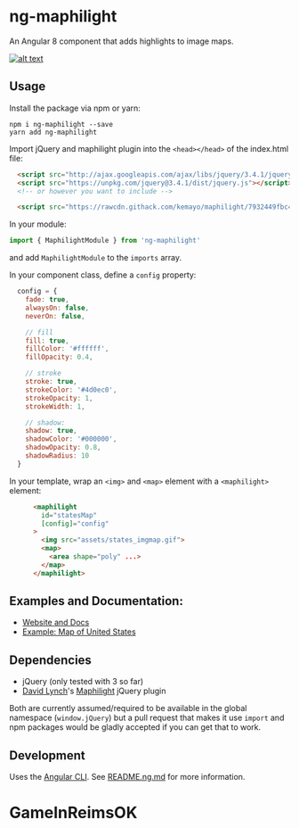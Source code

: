 # ng-maphilight

An Angular 8 component that adds highlights to image maps.

[![alt text](https://cdn-images-1.medium.com/max/800/1*NyFdxMXz9E2iDdinzMh-LQ.png "Example 2 in the docs")](https://tylerrick.github.io/ng-maphilight/)

## Usage

Install the package via npm or yarn:
```
npm i ng-maphilight --save
yarn add ng-maphilight
```

Import jQuery and maphilight plugin into the `<head></head>` of the index.html file:

```html
  <script src="http://ajax.googleapis.com/ajax/libs/jquery/3.4.1/jquery.min.js"></script>
  <script src="https://unpkg.com/jquery@3.4.1/dist/jquery.js"></script>
  <!-- or however you want to include -->

  <script src="https://rawcdn.githack.com/kemayo/maphilight/7932449fbc49c7767fbd72a807110c632c11ee95/jquery.maphilight.js"></script>
```

In your module:
```js
import { MaphilightModule } from 'ng-maphilight'
```
and add `MaphilightModule` to the `imports` array.

In your component class, define a `config` property:
```js
  config = {
    fade: true,
    alwaysOn: false,
    neverOn: false,

    // fill
    fill: true,
    fillColor: '#ffffff',
    fillOpacity: 0.4,

    // stroke
    stroke: true,
    strokeColor: '#4d0ec0',
    strokeOpacity: 1,
    strokeWidth: 1,

    // shadow:
    shadow: true,
    shadowColor: '#000000',
    shadowOpacity: 0.8,
    shadowRadius: 10
  }
```

In your template, wrap an `<img>` and `<map>` element with a `<maphilight>` element:
```html
      <maphilight
        id="statesMap"
        [config]="config"
      >
        <img src="assets/states_imgmap.gif">
        <map>
          <area shape="poly" ...>
        </map>
      </maphilight>
```


## Examples and Documentation:
- [Website and Docs](http://tylerrick.github.io/ng-maphilight/)
- [Example: Map of United States](http://tylerrick.github.io/ng-maphilight/#/Example2)

## Dependencies
- jQuery (only tested with 3 so far)
- [David Lynch](https://github.com/kemayo)'s [Maphilight](https://github.com/kemayo/maphilight) jQuery plugin

Both are currently assumed/required to be available in the global namespace (`window.jQuery`) but a
pull request that makes it use `import` and npm packages would be gladly accepted if you can get
that to work.

## Development

Uses the [Angular CLI](https://github.com/angular/angular-cli). See [README.ng.md](README.ng.md) for more information.

# GameInReimsOK
